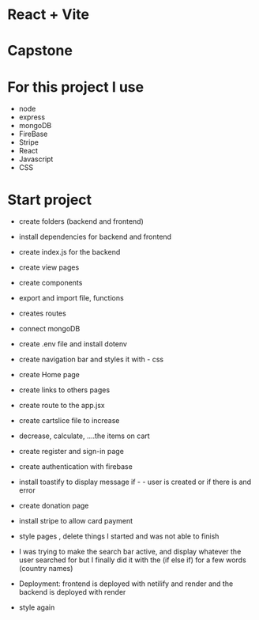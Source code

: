 # React + Vite
# Capstone 
# For this project I use
- node
- express
- mongoDB
- FireBase
- Stripe
- React
- Javascript
- CSS


# Start project 
- create folders (backend and frontend)
- install dependencies for backend and frontend
- create index.js for the backend
- create view pages
- create components
- export and import file, functions
- creates routes
- connect mongoDB
- create .env file and install dotenv
- create navigation bar and styles it with - css
- create Home page
- create links to others pages
- create route to the app.jsx
- create cartslice file to increase 
- decrease, calculate, ....the items on cart
- create register and sign-in page
- create authentication with firebase 
- install toastify to display message if - - user is created or if there is and error
- create donation page
- install stripe to allow card payment
- style pages , delete things I started and was not able to finish
- I was trying to make the search bar active, and display whatever the user
 searched for but I finally did it with the (if else if) for a few words (country names)

 - Deployment: frontend is deployed with netilify and render
 and the backend is deployed with render

- style again
